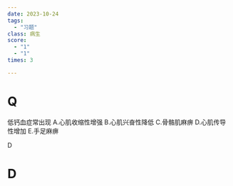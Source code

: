 ```yaml
---
date: 2023-10-24
tags:
  - "习题"
class: 病生
score:
  - "1"
  - "1"
times: 3

---
```



# Q
低钙血症常出现
A.心肌收缩性增强
B.心肌兴奋性降低
C.骨骼肌麻痹
D.心肌传导性增加
E.手足麻痹



D





# D